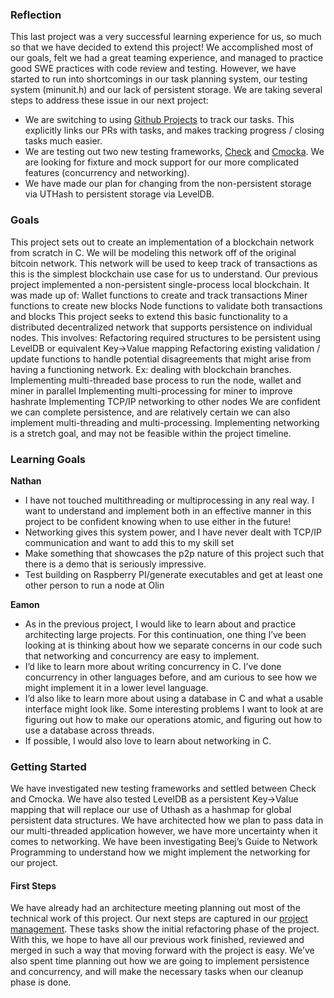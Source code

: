### Reflection
This last project was a very successful learning experience for us, so much so that we have decided to extend this project! We accomplished most of our goals, felt we had a great teaming experience, and managed to practice good SWE practices with code review and testing. However, we have started to run into shortcomings in our task planning system, our testing system (minunit.h) and our lack of persistent storage. We are taking several steps to address these issue in our next project:
- We are switching to using [Github Projects](https://docs.github.com/en/issues/trying-out-the-new-projects-experience/about-projects) to track our tasks. This explicitly links our PRs with tasks, and makes tracking progress / closing tasks much easier. 
- We are testing out two new testing frameworks, [Check](https://libcheck.github.io/check/) and [Cmocka](https://cmocka.org/). We are looking for fixture and mock support for our more complicated features (concurrency and networking).
- We have made our plan for changing from the non-persistent storage via UTHash to persistent storage via LevelDB.

### Goals
This project sets out to create an implementation of a blockchain network from scratch in C. We will be modeling this network off of the original bitcoin network. This network will be used to keep track of transactions as this is the simplest blockchain use case for us to understand. 
Our previous project implemented a non-persistent single-process local blockchain.
It was made up of:
Wallet functions to create and track transactions
Miner functions to create new blocks
Node functions to validate both transactions and blocks
This project seeks to extend this basic functionality to a distributed decentralized network that supports persistence on individual nodes. This involves:
Refactoring required structures to be persistent using LevelDB or equivalent Key->Value mapping
Refactoring existing validation / update functions to handle potential disagreements that might arise from having a functioning network. Ex: dealing with blockchain branches.
Implementing multi-threaded base process to run the node, wallet and miner in parallel
Implementing multi-processing for miner to improve hashrate
Implementing TCP/IP networking to other nodes
We are confident we can complete persistence, and are relatively certain we can also implement multi-threading and multi-processing. Implementing networking is a stretch goal, and may not be feasible within the project timeline.

### Learning Goals
**Nathan**
- I have not touched multithreading or multiprocessing in any real way. I want to understand and implement both in an effective manner in this project to be confident knowing when to use either in the future!
- Networking gives this system power, and I have never dealt with TCP/IP communication and want to add this to my skill set
- Make something that showcases the p2p nature of this project such that there is a demo that is seriously impressive.
- Test building on Raspberry PI/generate executables and get at least one other person to run a node at Olin

**Eamon**
- As in the previous project, I would like to learn about and practice architecting large projects. For this continuation, one thing I’ve been looking at is thinking about how we separate concerns in our code such that networking and concurrency are easy to implement.
- I’d like to learn more about writing concurrency in C. I’ve done concurrency in other languages before, and am curious to see how we might implement it in a lower level language.
- I’d also like to learn more about using a database in C and what a usable interface might look like. Some interesting problems I want to look at are figuring out how to make our operations atomic, and figuring out how to use a database across threads.
- If possible, I would also love to learn about networking in C.

                                                         
### Getting Started
We have investigated new testing frameworks and settled between Check and Cmocka. We have also tested LevelDB as a persistent Key->Value mapping that will replace our use of Uthash as a hashmap for global persistent data structures. We have architected how we plan to pass data in our multi-threaded application however, we have more uncertainty when it comes to networking. We have been investigating Beej’s Guide to Network Programming to understand how we might implement the networking for our project.

#### First Steps
We have already had an architecture meeting planning out most of the technical work of this project. Our next steps are captured in our [project management](https://github.com/users/teadetime/projects/1/views/1).
These tasks show the initial refactoring phase of the project. With this, we hope to have all our previous work finished, reviewed and merged in such a way that moving forward with the project is easy. We’ve also spent time planning out how we are going to implement persistence and concurrency, and will make the necessary tasks when our cleanup phase is done.
